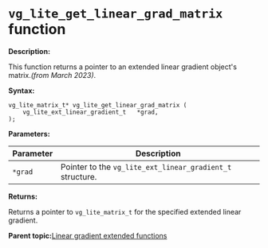 # `vg_lite_get_linear_grad_matrix` function

**Description:**

This function returns a pointer to an extended linear gradient object's matrix.*\(from March 2023\)*.

**Syntax:**

```
vg_lite_matrix_t* vg_lite_get_linear_grad_matrix (
    vg_lite_ext_linear_gradient_t   *grad,
);  

```

**Parameters:**

|Parameter|Description|
|---------|-----------|
|`*grad`|Pointer to the `vg_lite_ext_linear_gradient_t` structure.|

**Returns:**

Returns a pointer to `vg_lite_matrix_t` for the specified extended linear gradient.

**Parent topic:**[Linear gradient extended functions](../topics/extended_linear_gradient_initialization_and_contro.md)

